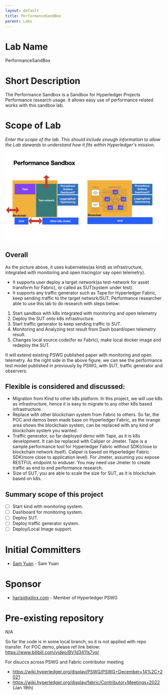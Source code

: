 ```yaml
---
layout: default
title: PerformanceSandBox
parent: Labs
---
```

# Lab Name
PerformanceSandBox

# Short Description
The Performance Sandbox is a Sandbox for Hyperledger Projects Performance research usage. It allows easy use of performance related works with this sandbox lab.

# Scope of Lab
_Enter the scope of the lab. This should include enough information to allow the Lab stewards to understand how it fits within Hyperledger's mission._

![What is Performance Sandbox](./images/PerformanceSandBox.png "What is Perfomance Sandbox")

## Overall
As the picture above, it uses kubernetes(as kind) as infrastructure, integrated with monitoring and open tracing(or say open telemetry).
- It supports user deploy a target network(as test-network for asset transform for Fabric), or called as SUT(system under test).
- It supports any traffic generator such as Tape for Hyperledger Fabric, keep sending traffic to the target network/SUT.
Performance researcher able to use this lab to do research with steps below:
1. Start sandbox with k8s integrated with monitoring and open telemetry
1. Deploy the SUT onto k8s infrastructure.
1. Start traffic generator to keep sending traffic to SUT.
1. Monitoring and Analyzing test result from Dash board/open telemetry result.
1. Changes local source code(for ex Fabric), make local docker image and redeploy the SUT.

It will extend existing PSWG published paper with monitoring and open telemetry. As the right side in the above figure, we can see the performance test model published in previously by PSWG, with SUT, traffic generator and observers.

## Flexible is considered and discussed:
- Migration from Kind to other k8s platform. In this project, we will use k8s as infrastructure, hence it is easy to migrate to any other k8s based infrastructure.
- Replace with other blockchain system from Fabric to others. So far, the POC and demos been made base on Hyperledger Fabric, as the orange area shows the blockchain system, can be replaced with any kind of blockchain system you wanted.
- Traffic generator, so far deployed demo with Tape, as it is k8s development. It can be replaced with Caliper or Jmeter. Tape is a sample performance tool for Hyperledger Fabric without SDK(close to blockchain network itself). Caliper is based on Hyperledger Fabric SDK(more close to application level). For Jmeter, assuming you expose RESTFUL endpoint to enduser. You may need use Jmeter to create traffic as end to end performance research.
- Size of SUT, you are able to scale the size for SUT, as it is blockchain based on k8s.

## Summary scope of this project
- [ ] Start kind with monitoring system.
- [ ] Dashboard for monitoring system.
- [ ] Deploy SUT.
- [ ] Deploy traffic generator system.
- [ ] Deploy/Local Image support.

# Initial Committers
- [Sam Yuan](https://github.com/SamYuan1990) - Sam Yuan

# Sponsor
- harisj@xilinx.com - Member of Hyperledger PSWG

# Pre-existing repository
N/A

So far the code is in some local branch, so it is not applied with repo transfer.
For POC demo, please ref link below:
https://www.bilibili.com/video/BV1d3411s7vq/

For disuccs across PSWG and Fabric contributor meeting
- https://wiki.hyperledger.org/display/PSWG/PSWG+December+14%2C+2021
- https://wiki.hyperledger.org/display/fabric/Contributor+Meetings+2022 (Jan 19th)